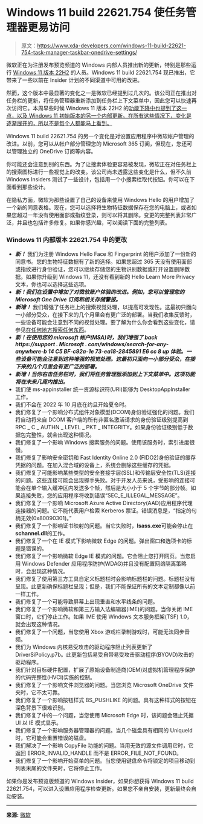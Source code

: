 # Windows 11 build 22621.754 使任务管理器更易访问

> 原文：<https://www.xda-developers.com/windows-11-build-22621-754-task-manager-taskbar-onedrive-settings/>

微软正在为注册发布预览频道的 Windows 内部人员推出新的更新，特别是那些运行 [Windows 11 版本 22H2](https://www.xda-developers.com/windows-11-22h2/) 的人员。Windows 11 build 22621.754 现已推出，它带来了一些以前在 Insider 计划的不同渠道中可用的改进。

然而，这个版本中最显著的变化之一是微软已经提到过几次的。该公司正在推出对任务栏的更新，将任务管理器重新添加到任务栏上下文菜单中，因此您可以快速再次访问它。本周早些时候 Windows 11 版本 22H2 的[功能下降中也提到了这一点，以及 Windows 11 初始版本的另一个内部更新。在所有这些情况下，变化是逐渐展开的，所以不是每个人都能马上看到。](https://www.xda-developers.com/windows-11-22h2-file-explorer-tabs-available/)

Windows 11 build 22621.754 的另一个变化是对设置应用程序中微软帐户管理的改进。以前，您可以从帐户部分管理您的 Microsoft 365 订阅，但现在，您还可以管理独立的 OneDrive 订阅等内容。

你可能还会注意到别的东西。为了让搜索体验更容易被发现，微软正在对任务栏上的搜索图标进行一些视觉上的改变。该公司尚未透露这些变化是什么，但不久前 Windows Insiders 测试了一些设计，包括用一个小搜索栏取代按钮。你可以在下面看到那些设计。

在隐私方面，微软为那些设置了自己的设备来使用 Windows Hello 的用户增加了一个新的同意表格。现在，您可以选择将生物特征数据保存在您的电脑上，或者如果您超过一年没有使用面部或指纹登录，则可以将其删除。变更的完整列表非常广泛，并且也包括许多修复。如果你感兴趣，可以阅读下面的完整列表。

### Windows 11 内部版本 22621.754 中的更改

*   ***新！*** 我们为注册 Windows Hello Face 和 Fingerprint 的用户添加了一份新的同意书。您的生物特征数据有了新的选择。如果您超过 365 天没有使用面部或指纹进行身份验证，您可以继续存储您的生物识别数据或打开设置删除数据。如果你升级到 Windows 11，还没有看到新的 Hello Learn More Privacy 文本，你也可以选择这些选项。
*   ***新！我们在设置中增加了对微软账户体验的改进。例如，您可以管理您的 Microsoft One Drive 订阅和相关存储警报。***
*   ***新增！*** 我们增强了任务栏上的搜索视觉处理，以提高可发现性。这最初只面向一小部分受众，在接下来的几个月里会有更广泛的部署。当我们收集反馈时，一些设备可能会注意到不同的视觉处理。要了解为什么你会看到这些变化，请参见[在任何地方搜索任何东西](https://support.microsoft.com/windows/search-for-anything-anywhere-b14cc5bf-c92a-1e73-ea18-2845891e6cc8)。
*   ***新！在使用您的 microsoft 帐户(MSA)时，我们增强了 back https://support . Microsoft . com/windows/search-for-any-anywhere-b 14 C5 BF-c92a-1e 73-ea18-2845891 E6 cc 8 up 体验。一些设备可能会注意到这种增强的视觉处理。这最初只面向一小部分受众，在接下来的几个月里会有更广泛的部署。***
*   ***新增！当你右击任务栏时，我们将任务管理器添加到上下文菜单中。这项功能将在未来几周内推出。***
*   我们使 ms-appinstaller 统一资源标识符(URI)能够为 DesktopAppInstaller 工作。
*   我们不会在 2022 年 10 月底在约旦开始夏令时。
*   我们修复了一个影响分布式组件对象模型(DCOM)身份验证强化的问题。我们将自动将来自 DCOM 客户端的所有非匿名激活请求的身份验证级别提高到 RPC _ C _ AUTHN _ LEVEL _ PKT _ INTEGRITY。如果身份验证级别低于数据包完整性，就会出现这种情况。
*   我们修复了一个影响 Windows 搜索服务的问题。使用该服务时，索引进度很慢。
*   我们修复了影响安全密钥和 Fast Identity Online 2.0 (FIDO2)身份验证的缓存凭据的问题。在加入混合域的设备上，系统会删除这些缓存的凭据。
*   我们修复了可能影响某些类型的安全套接字层(SSL)和传输层安全性(TLS)连接的问题。这些连接可能会出现握手失败。对于开发人员来说，受影响的连接可能会在单个输入缓冲区内发送多个帧，然后是大小小于 5 个字节的部分帧。如果连接失败，您的应用程序将收到错误“SEC_E_ILLEGAL_MESSAGE”。
*   我们修复了一个影响 Microsoft Azure Active Directory(AAD)应用程序代理连接器的问题。它不能代表用户检索 Kerberos 票证。错误消息是，“指定的句柄无效(0x80090301)。”
*   我们修复了一个影响证书映射的问题。当它失败时，**lsass.exe**可能会停止在**schannel.dll**的工作。
*   我们修复了一个在 IE 模式下影响微软 Edge 的问题。弹出窗口和选项卡的标题是错误的。
*   我们修复了一个影响微软 Edge IE 模式的问题。它会阻止您打开网页。当您启用 Windows Defender 应用程序防护(WDAG)并且没有配置网络隔离策略时，会出现这种情况。
*   我们修复了使用第三方工具自定义标题栏时会影响标题栏的问题。标题栏没有呈现。此更新确保标题栏呈现；但是，我们不能保证所有的文本定制都像以前一样工作。
*   我们修复了一个可能导致屏幕上出现垂直和水平线条的问题。
*   我们修复了一个影响微软和第三方输入法编辑器(IME)的问题。当你关闭 IME 窗口时，它们停止工作。如果 IME 使用 Windows 文本服务框架(TSF) 1.0，就会出现这种情况。
*   我们修复了一个问题，当您使用 Xbox 游戏栏录制游戏时，可能无法同步音频。
*   我们为 Windows 内核易受攻击的驱动程序阻止列表更新了 DriverSiPolicy.p7b。此更新包括易受自带易受攻击驱动程序(BYOVD)攻击的驱动程序。
*   我们针对目标硬件配置，扩展了原始设备制造商(OEM)对虚拟机管理程序保护的代码完整性(HVCI)实施的控制。
*   我们修复了一个影响文件浏览器的问题。当您浏览 Microsoft OneDrive 文件夹时，它不太可靠。
*   我们修复了一个影响按钮样式 BS_PUSHLIKE 的问题。具有这种样式的按钮在深色背景下很难识别。
*   我们修复了中的一个问题，当您使用 Microsoft Edge 时，该问题会阻止凭据 UI 以 IE 模式显示。
*   我们修复了一个影响服务器管理器的问题。当几个磁盘具有相同的 UniqueId 时，它可能会重置错误的磁盘。
*   我们解决了一个影响 CopyFile 功能的问题。当用无效的源文件调用它时，它返回 ERROR_INVALID_HANDLE 而不是 ERROR_FILE_NOT_FOUND。
*   我们修复了一个影响开始菜单的问题。当您使用键盘命令将锁定的项目移动到列表末尾的文件夹时，它将停止工作。

如果你是发布预览版频道的 Windows Insider，如果你想获得 Windows 11 build 22621.754，可以进入设置应用程序检查更新。如果您不亲自安装，更新最终会自动安装。

* * *

**来源:** [微软](https://blogs.windows.com/windows-insider/2022/10/19/releasing-windows-11-build-22621-754-to-the-release-preview-channel/)